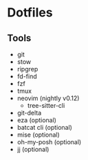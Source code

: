 # Dotfiles

## Tools

- git
- stow
- ripgrep
- fd-find
- fzf
- tmux
- neovim (nightly v0.12)
    - tree-sitter-cli
- git-delta
- eza (optional)
- batcat cli (optional)
- mise (optional)
- oh-my-posh (optional)
- jj (optional)
